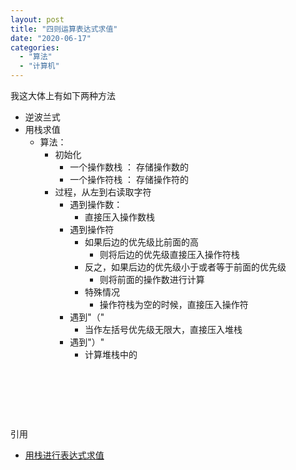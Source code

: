 ```yaml
---
layout: post
title: "四则运算表达式求值"
date: "2020-06-17"
categories: 
  - "算法"
  - "计算机"
---
```


我这大体上有如下两种方法

- 逆波兰式
- 用栈求值
    - 算法：
        - 初始化
            - 一个操作数栈 ： 存储操作数的
            - 一个操作符栈 ： 存储操作符的
        - 过程，从左到右读取字符
            - 遇到操作数：
                - 直接压入操作数栈
            - 遇到操作符
                - 如果后边的优先级比前面的高
                    - 则将后边的优先级直接压入操作符栈
                - 反之，如果后边的优先级小于或者等于前面的优先级
                    - 则将前面的操作数进行计算
                - 特殊情况
                    - 操作符栈为空的时候，直接压入操作符
            - 遇到"（"
                - 当作左括号优先级无限大，直接压入堆栈
            - 遇到"）"
                - 计算堆栈中的

 

 

 

引用

- [用栈进行表达式求值](https://zhuanlan.zhihu.com/p/24556103)
